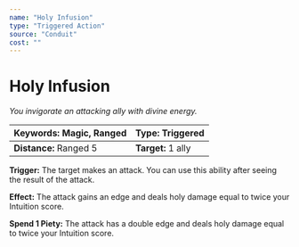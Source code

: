 ```yaml
---
name: "Holy Infusion"
type: "Triggered Action"
source: "Conduit"
cost: ""
---
```


# Holy Infusion

*You invigorate an attacking ally with divine energy.*

| **Keywords:** Magic, Ranged | **Type:** Triggered |
| :-- | :-- |
| **Distance:** Ranged 5 | **Target:** 1 ally |

**Trigger:** The target makes an attack. You can use this ability after seeing the result of the attack.

**Effect:** The attack gains an edge and deals holy damage equal to twice your Intuition score.

**Spend 1 Piety:** The attack has a double edge and deals holy damage equal to twice your Intuition score.
